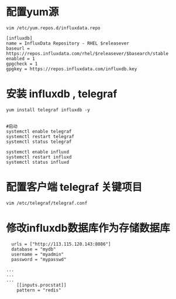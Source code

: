 # 配置yum源
```
vim /etc/yum.repos.d/influxdata.repo
```

```
[influxdb]
name = InfluxData Repository - RHEL $releasever
baseurl = https://repos.influxdata.com/rhel/$releasever/$basearch/stable
enabled = 1
gpgcheck = 1
gpgkey = https://repos.influxdata.com/influxdb.key
```

# 安装 influxdb , telegraf
```
yum install telegraf influxdb -y


#启动
systemctl enable telegraf
systemctl restart telegraf
systemctl status telegraf

systemctl enable influxd
systemctl restart influxd
systemctl status influxd
```


# 配置客户端 telegraf 关键项目
```
vim /etc/telegraf/telegraf.conf
```

# 修改influxdb数据库作为存储数据库
```
  urls = ["http://113.115.120.143:8086"]
  database = "mydb"
  username = "myadmin"
  password = "mypasswd"

...
...
...
    [[inputs.procstat]]
    pattern = "redis"
```
